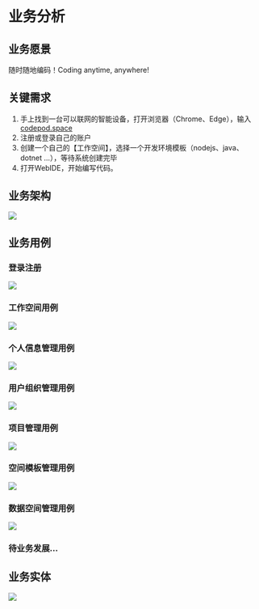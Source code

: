 # 业务分析

## 业务愿景

随时随地编码！Coding anytime, anywhere! 

## 关键需求

1. 手上找到一台可以联网的智能设备，打开浏览器（Chrome、Edge），输入 [codepod.space](https://codepod.space)
2. 注册或登录自己的账户
3. 创建一个自己的【工作空间】，选择一个开发环境模板（nodejs、java、dotnet ...），等待系统创建完毕
4. 打开WebIDE，开始编写代码。

## 业务架构

![](_media/业务架构.png)



## 业务用例

### 登录注册

![](_media/use_case/登录注册.png)

### 工作空间用例

![](_media/use_case/工作空间.png)


### 个人信息管理用例

![](_media/use_case/个人信息管理.png)

### 用户组织管理用例

![](_media/use_case/用户组织管理.png)

### 项目管理用例

![](_media/use_case/项目管理.png)

### 空间模板管理用例

![](_media/use_case/空间模板.png)

### 数据空间管理用例

![](_media/use_case/数据空间.png)

### 待业务发展...


## 业务实体

![](_media/entity/业务实体.png)

